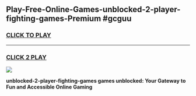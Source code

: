 
## Play-Free-Online-Games-unblocked-2-player-fighting-games-Premium #gcguu
<h3>
<a href="https://premium.freeplayer.one?title=unblocked-2-player-fighting-games&ref=8M">CLICK TO PLAY</a></h3>
<hr>

<h3>
<a href="https://premium.freeplayer.one?title=unblocked-2-player-fighting-games&ref=8M">CLICK 2 PLAY</a>
  
</h3>

<a href="https://premium.freeplayer.one?title=unblocked-2-player-fighting-games&ref=8M"><img src="https://clearcache.store/games.png"></a>


**unblocked-2-player-fighting-games games unblocked: Your Gateway to Fun and Accessible Online Gaming**
